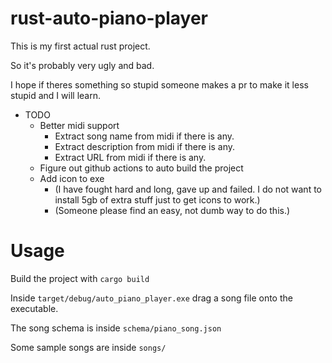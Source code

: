 
# rust-auto-piano-player

This is my first actual rust project.

So it's probably very ugly and bad.

I hope if theres something so stupid someone makes a pr to make it less stupid and I will learn.



* TODO
    * Better midi support
        * Extract song name from midi if there is any.
        * Extract description from midi if there is any.
        * Extract URL from midi if there is any.
    * Figure out github actions to auto build the project
    * Add icon to exe
        * (I have fought hard and long, gave up and failed. I do not want to install 5gb of extra stuff just to get icons to work.)
        * (Someone please find an easy, not dumb way to do this.)



# Usage

Build the project with `cargo build`

Inside `target/debug/auto_piano_player.exe` drag a song file onto the executable.

The song schema is inside `schema/piano_song.json`

Some sample songs are inside `songs/`


